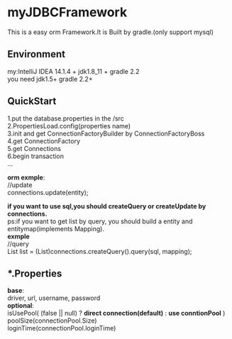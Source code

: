 # myJDBCFramework
This is a easy orm Framework.It is Built by gradle.(only support mysql)  

## Environment
my:IntelliJ IDEA 14.1.4 + jdk1.8_11 + gradle 2.2    
you need jdk1.5+ gradle 2.2+  


## QuickStart

1.put the database.properties in the /src  
2.PropertiesLoad.config(properties name)  
3.init and get ConnectionFactoryBuilder by ConnectionFactoryBoss  
4.get ConnectionFactory  
5.get Connections  
6.begin transaction  
...   


**orm exmple**:  
//update      
connections.update(entity);   



**if you want to use sql,you should createQuery or createUpdate by connections.**        
ps:if you want to get list<entity> by query, you should build a entity and entitymap(implements Mapping).    
**exmple**   
//query   
List<entity> list = (List<entity>)connections.createQuery().query(sql, mapping);   


## *.Properties
**base**:  
driver, url, username, password  
__optional__:  
isUsePool( (false || null) ? __direct connection(default)__ : __use conntionPool__ )  
poolSize(connectionPool.Size)  
loginTime(connectionPool.loginTime) 

